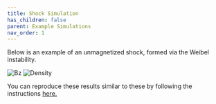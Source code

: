 ```yaml
---
title: Shock Simulation
has_children: false
parent: Example Simulations
nav_order: 1
---
```

Below is an example of an unmagnetized shock, formed via the Weibel instability.

![Bz](https://ntoles.github.io/tristan-mp-pitp/assets/sample_shockBz.jpg)
![Density](https://ntoles.github.io/tristan-mp-pitp/assets/sample_shock_dens.jpg)

You can reproduce these results similar to these by following the instructions [here.](/tristan-mp-pitp/GettingStarted/Running-your-first-Tristan-MP-simulation)
